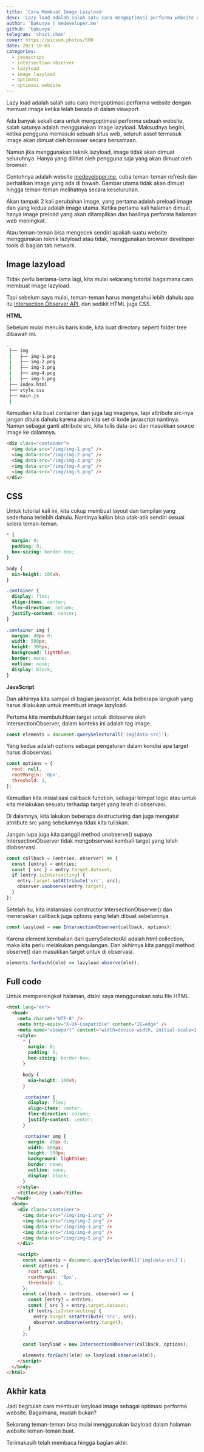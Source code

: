 ```yaml
---
title: 'Cara Membuat Image Lazyload'
desc: 'Lazy load adalah salah satu cara mengoptimasi performa website dengan memuat image ketika telah berada di dalam viewport'
author: 'Bakunya | medeveloper.me'
github: 'bakunya'
telegram: 'shuvi_chan'
cover: https://picsum.photos/500
date: 2021-10-03
categories:
  - javascript
  - intersection-observer
  - lazyload
  - image lazyload
  - optimasi
  - optimasi website
---
```


Lazy load adalah salah satu cara mengoptimasi performa website dengan memuat image ketika telah berada di dalam viewport

Ada banyak sekali cara untuk mengoptimasi performa sebuah website, salah satunya adalah menggunakan image lazyload. Maksudnya begini, ketika pengguna memasuki sebuah situs web, seluruh asset termasuk image akan dimuat oleh browser secara bersamaan.

Namun jika menggunakan teknik lazyload, image tidak akan dimuat seluruhnya. Hanya yang dilihat oleh pengguna saja yang akan dimuat oleh browser.

Contohnya adalah website [medeveloper.me](https://medeveloper.me/intersection-observer), coba teman-teman refresh dan perhatikan image yang ada di bawah. Gambar utama tidak akan dimuat hingga teman-teman melihatnya secara keseluruhan.

Akan tampak 2 kali perubahan image, yang pertama adalah preload image dan yang kedua adalah image utama. Ketika pertama kali halaman dimuat, hanya image preload yang akan ditampilkan dan hasilnya performa halaman web meningkat.

Atau teman-teman bisa mengecek sendiri apakah suatu website menggunakan teknik lazyload atau tidak, menggunakan browser developer tools di bagian tab network.

## Image lazyload

Tidak perlu berlama-lama lagi, kita mulai sekarang tutorial bagaimana cara membuat image lazyload.

Tapi sebelum saya mulai, teman-teman harus mengetahui lebih dahulu apa itu [Intersection Observer API](https://medeveloper.me/intersection-observer), dan sedikit HTML juga CSS.

**HTML**

Sebelum mulai menulis baris kode, kita buat directory seperti folder tree dibawah ini.

```bash
.
 ├── img
 |   ├── img-1.png
 |   ├── img-2.png
 |   ├── img-3.png
 |   ├── img-4.png
 |   ├── img-5.png
 ├── index.html
 ├── style.css
 ├── main.js
 |
```

Kemudian kita buat container dan juga tag imagenya, tapi attribute src-nya jangan ditulis dahulu karena akan kita set di kode javascript nantinya. Namun sebagai ganti attribute src, kita tulis data-src dan masukkan source image ke dalamnya.

```html
<div class="container">
  <img data-src="/img/img-1.png" />
  <img data-src="/img/img-2.png" />
  <img data-src="/img/img-3.png" />
  <img data-src="/img/img-4.png" />
  <img data-src="/img/img-5.png" />
</div>
```

## CSS

Untuk tutorial kali ini, kita cukup membuat layout dan tampilan yang sederhana terlebih dahulu. Nantinya kalian bisa utak-atik sendiri sesuai selera teman-teman.

```css
* {
  margin: 0;
  padding: 0;
  box-sizing: border-box;
}

body {
  min-height: 100vh;
}

.container {
  display: flex;
  align-items: center;
  flex-direction: column;
  justify-content: center;
}

.container img {
  margin: 40px 0;
  width: 500px;
  height: 300px;
  background: lightblue;
  border: none;
  outline: none;
  display: block;
}
```

**JavaScript**

Dan akhirnya kita sampai di bagian javascript. Ada beberapa langkah yang harus dilakukan untuk membuat image lazyload.

Pertama kita membutuhkan target untuk diobserve oleh IntersectionObserver, dalam konteks ini adalah tag image.

```js
const elements = document.querySelectorAll('img[data-src]');
```

Yang kedua adalah options sebagai pengaturan dalam kondisi apa target harus diobservasi.

```js
const options = {
  root: null,
  rootMargin: '0px',
  threshold: 1,
};
```

Kemudian kita inisialisasi callback function, sebagai tempat logic atau untuk kita melakukan sesuatu terhadap target yang telah di observasi.

Di dalamnya, kita lakukan beberapa destructuring dan juga mengatur atrribute src yang sebelumnya tidak kita tuliskan.

Jangan lupa juga kita panggil method unobserve() supaya IntersectionObserver tidak mengobservasi kembali target yang telah diobservasi.

```js
const callback = (entries, observer) => {
  const [entry] = entries;
  const { src } = entry.target.dataset;
  if (entry.isIntersecting) {
    entry.target.setAttribute('src', src);
    observer.unobserve(entry.target);
  }
};
```

Setelah itu, kita instansiasi constructor IntersectionObserver() dan meneruskan callback juga options yang telah dibuat sebelumnya.

```js
const lazyload = new IntersectionObserver(callback, options);
```

Karena element kembalian dari querySelectorAll adalah html collection, maka kita perlu melakukan pengulangan. Dan akhirnya kita panggil method observe() dan masukkan target untuk di observasi.

```js
elements.forEach((elm) => lazyload.observe(elm));
```

## Full code

Untuk mempersingkat halaman, disini saya menggunakan satu file HTML.

```html
<html lang="en">
  <head>
    <meta charset="UTF-8" />
    <meta http-equiv="X-UA-Compatible" content="IE=edge" />
    <meta name="viewport" content="width=device-width, initial-scale=1.0" />
    <style>
      * {
        margin: 0;
        padding: 0;
        box-sizing: border-box;
      }

      body {
        min-height: 100vh;
      }

      .container {
        display: flex;
        align-items: center;
        flex-direction: column;
        justify-content: center;
      }

      .container img {
        margin: 40px 0;
        width: 500px;
        height: 300px;
        background: lightblue;
        border: none;
        outline: none;
        display: block;
      }
    </style>
    <title>Lazy Load</title>
  </head>
  <body>
    <div class="container">
      <img data-src="/img/img-1.png" />
      <img data-src="/img/img-2.png" />
      <img data-src="/img/img-3.png" />
      <img data-src="/img/img-4.png" />
      <img data-src="/img/img-5.png" />
    </div>

    <script>
      const elements = document.querySelectorAll('img[data-src]');
      const options = {
        root: null,
        rootMargin: '0px',
        threshold: 1,
      };
      const callback = (entries, observer) => {
        const [entry] = entries;
        const { src } = entry.target.dataset;
        if (entry.isIntersecting) {
          entry.target.setAttribute('src', src);
          observer.unobserve(entry.target);
        }
      };

      const lazyload = new IntersectionObserver(callback, options);

      elements.forEach((elm) => lazyload.observe(elm));
    </script>
  </body>
</html>
```

## Akhir kata

Jadi begitulah cara membuat lazyload image sebagai optimasi performa website. Bagaimana, mudah bukan?

Sekarang teman-teman bisa mulai menggunakan lazyload dalam halaman website teman-teman buat.

Terimakasih telah membaca hingga bagian akhir.
